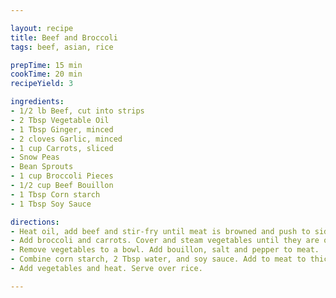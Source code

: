 ```yaml
---

layout: recipe
title: Beef and Broccoli
tags: beef, asian, rice

prepTime: 15 min
cookTime: 20 min
recipeYield: 3

ingredients:
- 1/2 lb Beef, cut into strips
- 2 Tbsp Vegetable Oil
- 1 Tbsp Ginger, minced
- 2 cloves Garlic, minced
- 1 cup Carrots, sliced
- Snow Peas
- Bean Sprouts
- 1 cup Broccoli Pieces
- 1/2 cup Beef Bouillon
- 1 Tbsp Corn starch
- 1 Tbsp Soy Sauce

directions:
- Heat oil, add beef and stir-fry until meat is browned and push to sides of pan.
- Add broccoli and carrots. Cover and steam vegetables until they are only slightly crunchy.
- Remove vegetables to a bowl. Add bouillon, salt and pepper to meat.
- Combine corn starch, 2 Tbsp water, and soy sauce. Add to meat to thicken sauce.
- Add vegetables and heat. Serve over rice.

---
```

